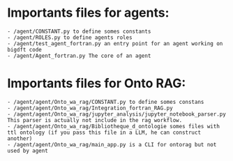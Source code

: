 # Importants files for agents:
    - /agent/CONSTANT.py to define somes constants
    - /agent/ROLES.py to define agents roles
    - /agent/test_agent_fortran.py an entry point for an agent working on bigdft code
    - /agent/Agent_fortran.py The core of an agent

# Importants files for Onto RAG:
    - /agent/agent/Onto_wa_rag/CONSTANT.py to define somes constans
    - /agent/agent/Onto_wa_rag/Integration_fortran_RAG.py
    - /agent/agent/Onto_wa_rag/jupyter_analysis/jupyter_notebook_parser.py This parser is actually not include in the rag workflow. 
    - /agent/agent/Onto_wa_rag/Bibliotheque_d_ontologie somes files with ttl ontology (if you pass this file in a LLM, he can construct another)
    - /agent/agent/Onto_wa_rag/main_app.py is a CLI for ontorag but not used by agent

